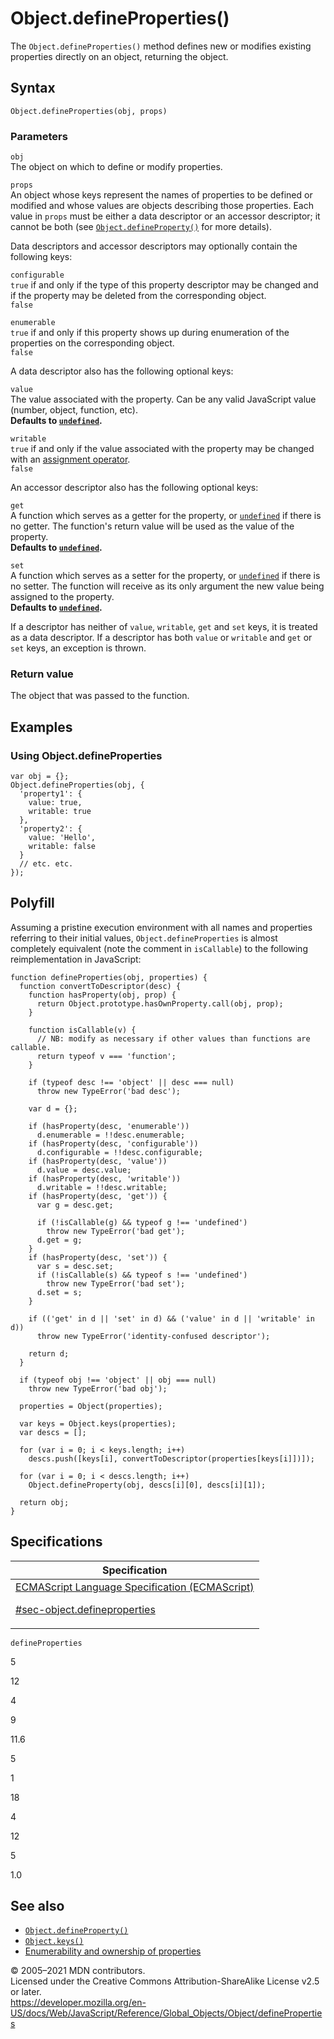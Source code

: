 # Object.defineProperties()

The `Object.defineProperties()` method defines new or modifies existing properties directly on an object, returning the object.

## Syntax

    Object.defineProperties(obj, props)

### Parameters

`obj`  
The object on which to define or modify properties.

`props`  
An object whose keys represent the names of properties to be defined or modified and whose values are objects describing those properties. Each value in `props` must be either a data descriptor or an accessor descriptor; it cannot be both (see [`Object.defineProperty()`](defineproperty) for more details).

Data descriptors and accessor descriptors may optionally contain the following keys:

`configurable`  
`true` if and only if the type of this property descriptor may be changed and if the property may be deleted from the corresponding object.  
`false`

`enumerable`  
`true` if and only if this property shows up during enumeration of the properties on the corresponding object.  
`false`

A data descriptor also has the following optional keys:

`value`  
The value associated with the property. Can be any valid JavaScript value (number, object, function, etc).  
**Defaults to [`undefined`](../undefined).**

`writable`  
`true` if and only if the value associated with the property may be changed with an [assignment operator](https://developer.mozilla.org/en-US/docs/Web/JavaScript/Reference/Operators#assignment_operators).  
`false`

An accessor descriptor also has the following optional keys:

`get`  
A function which serves as a getter for the property, or [`undefined`](../undefined) if there is no getter. The function's return value will be used as the value of the property.  
**Defaults to [`undefined`](../undefined).**

`set`  
A function which serves as a setter for the property, or [`undefined`](../undefined) if there is no setter. The function will receive as its only argument the new value being assigned to the property.  
**Defaults to [`undefined`](../undefined).**

If a descriptor has neither of `value`, `writable`, `get` and `set` keys, it is treated as a data descriptor. If a descriptor has both `value` or `writable` and `get` or `set` keys, an exception is thrown.

### Return value

The object that was passed to the function.

## Examples

### Using Object.defineProperties

    var obj = {};
    Object.defineProperties(obj, {
      'property1': {
        value: true,
        writable: true
      },
      'property2': {
        value: 'Hello',
        writable: false
      }
      // etc. etc.
    });

## Polyfill

Assuming a pristine execution environment with all names and properties referring to their initial values, `Object.defineProperties` is almost completely equivalent (note the comment in `isCallable`) to the following reimplementation in JavaScript:

    function defineProperties(obj, properties) {
      function convertToDescriptor(desc) {
        function hasProperty(obj, prop) {
          return Object.prototype.hasOwnProperty.call(obj, prop);
        }

        function isCallable(v) {
          // NB: modify as necessary if other values than functions are callable.
          return typeof v === 'function';
        }

        if (typeof desc !== 'object' || desc === null)
          throw new TypeError('bad desc');

        var d = {};

        if (hasProperty(desc, 'enumerable'))
          d.enumerable = !!desc.enumerable;
        if (hasProperty(desc, 'configurable'))
          d.configurable = !!desc.configurable;
        if (hasProperty(desc, 'value'))
          d.value = desc.value;
        if (hasProperty(desc, 'writable'))
          d.writable = !!desc.writable;
        if (hasProperty(desc, 'get')) {
          var g = desc.get;

          if (!isCallable(g) && typeof g !== 'undefined')
            throw new TypeError('bad get');
          d.get = g;
        }
        if (hasProperty(desc, 'set')) {
          var s = desc.set;
          if (!isCallable(s) && typeof s !== 'undefined')
            throw new TypeError('bad set');
          d.set = s;
        }

        if (('get' in d || 'set' in d) && ('value' in d || 'writable' in d))
          throw new TypeError('identity-confused descriptor');

        return d;
      }

      if (typeof obj !== 'object' || obj === null)
        throw new TypeError('bad obj');

      properties = Object(properties);

      var keys = Object.keys(properties);
      var descs = [];

      for (var i = 0; i < keys.length; i++)
        descs.push([keys[i], convertToDescriptor(properties[keys[i]])]);

      for (var i = 0; i < descs.length; i++)
        Object.defineProperty(obj, descs[i][0], descs[i][1]);

      return obj;
    }

## Specifications

<table><thead><tr class="header"><th>Specification</th></tr></thead><tbody><tr class="odd"><td><a href="https://tc39.es/ecma262/#sec-object.defineproperties">ECMAScript Language Specification (ECMAScript) 
<br/>

<span class="small">#sec-object.defineproperties</span></a></td></tr></tbody></table>

`defineProperties`

5

12

4

9

11.6

5

1

18

4

12

5

1.0

## See also

-   [`Object.defineProperty()`](defineproperty)
-   [`Object.keys()`](keys)
-   [Enumerability and ownership of properties](https://developer.mozilla.org/en-US/docs/Web/JavaScript/Enumerability_and_ownership_of_properties)

© 2005–2021 MDN contributors.  
Licensed under the Creative Commons Attribution-ShareAlike License v2.5 or later.  
<a href="https://developer.mozilla.org/en-US/docs/Web/JavaScript/Reference/Global_Objects/Object/defineProperties" class="_attribution-link">https://developer.mozilla.org/en-US/docs/Web/JavaScript/Reference/Global_Objects/Object/defineProperties</a>
